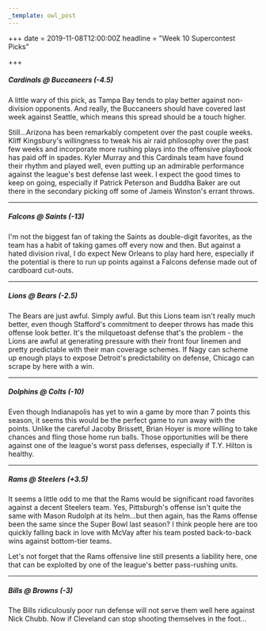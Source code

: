```yaml
---
_template: owl_post
---
```



+++
date = 2019-11-08T12:00:00Z
headline = "Week 10 Supercontest Picks"

+++
##### _Cardinals_ @ Buccaneers (-4.5)

A little wary of this pick, as Tampa Bay tends to play better against non-division opponents. And really, the Buccaneers should have covered last week against Seattle, which means this spread should be a touch higher.

Still...Arizona has been remarkably competent over the past couple weeks. Kliff Kingsbury's willingness to tweak his air raid philosophy over the past few weeks and incorporate more rushing plays into the offensive playbook has paid off in spades. Kyler Murray and this Cardinals team have found their rhythm and played well, even putting up an admirable performance against the league's best defense last week. I expect the good times to keep on going, especially if Patrick Peterson and Buddha Baker are out there in the secondary picking off some of Jameis Winston's errant throws.

***

##### Falcons @ _Saints_ (-13)

I'm not the biggest fan of taking the Saints as double-digit favorites, as the team has a habit of taking games off every now and then. But against a hated division rival, I do expect New Orleans to play hard here, especially if the potential is there to run up points against a Falcons defense made out of cardboard cut-outs.

***

##### Lions @ _Bears_ (-2.5)

The Bears are just awful. Simply awful. But this Lions team isn't really much better, even though Stafford's commitment to deeper throws has made this offense look better. It's the milquetoast defense that's the problem - the Lions are awful at generating pressure with their front four linemen and pretty predictable with their man coverage schemes. If Nagy can scheme up enough plays to expose Detroit's predictability on defense, Chicago can scrape by here with a win.

***

##### Dolphins @ _Colts_ (-10)

Even though Indianapolis has yet to win a game by more than 7 points this season, it seems this would be the perfect game to run away with the points. Unlike the careful Jacoby Brissett, Brian Hoyer is more willing to take chances and fling those home run balls. Those opportunities will be there against one of the league's worst pass defenses, especially if T.Y. Hilton is healthy.

***

##### Rams @ _Steelers_ (+3.5)

It seems a little odd to me that the Rams would be significant road favorites against a decent Steelers team. Yes, Pittsburgh's offense isn't quite the same with Mason Rudolph at its helm...but then again, has the Rams offense been the same since the Super Bowl last season? I think people here are too quickly falling back in love with McVay after his team posted back-to-back wins against bottom-tier teams.

Let's not forget that the Rams offensive line still presents a liability here, one that can be exploited by one of the league's better pass-rushing units.

***

##### Bills @ _Browns_ (-3)

The Bills ridiculously poor run defense will not serve them well here against Nick Chubb. Now if Cleveland can stop shooting themselves in the foot...
